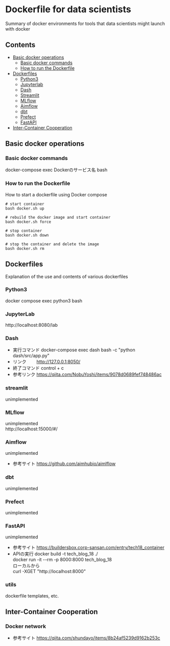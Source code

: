 # Dockerfile for data scientists
Summary of docker environments for tools that data scientists might launch with docker   

## Contents
* [Basic docker operations](#basic-docker-operations)
    * [Basic docker commands](#basic-docker-commands)
    * [How to run the Dockerfile](#how-to-run-the-dockerfile)
* [Dockerfiles](#dockerfiles)
    * [Python3](#python3)
    * [Jupyterlab](#jupyterlab)
    * [Dash](#dash)
    * [Streamlit](#streamlit)
    * [MLflow](#mlflow)
    * [Aimflow](#aimflow)
    * [dbt](#dbt)
    * [Prefect](#prefect)
    * [FastAPI](#fastapi)
* [Inter-Container Cooperation](#others)



## Basic docker operations
### Basic docker commands
docker-compose exec Dockerのサービス名 bash

### How to run the Dockerfile
How to start a dockerfile using Docker compose
```shell-session
# start container
bash docker.sh up

# rebuild the docker image and start container
bash docker.sh force

# stop container
bash docker.sh down

# stop the container and delete the image
bash docker.sh rm 
```


## Dockerfiles
Explanation of the use and contents of various dockerfiles

### Python3
docker compose exec python3 bash


### JupyterLab
http://localhost:8080/lab


### Dash
* 実行コマンド
docker-compose exec dash bash -c "python dash/src/app.py"
* リンク　　
http://127.0.0.1:8050/
* 終了コマンド
control + c
* 参考リンク
https://qiita.com/NobuYoshi/items/9078d0689fef748486ac

### streamlit
unimplemented


### MLflow
unimplemented  
http://localhost:15000/#/


### Aimflow
unimplemented  
* 参考サイト
https://github.com/aimhubio/aimlflow

### dbt
unimplemented


### Prefect
unimplemented


### FastAPI
unimplemented  
* 参考サイト
https://buildersbox.corp-sansan.com/entry/tech18_container
* APIの実行
docker build -t tech_blog_18 ./  
docker run -it --rm -p 8000:8000 tech_blog_18  
ローカルから  
curl -XGET "http://localhost:8000"



### utils
dockerfile templates, etc.




## Inter-Container Cooperation


### Docker network
* 参考サイト
https://qiita.com/shundayo/items/8b24af5239d9162b253c
